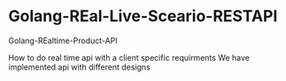 # Golang-REal-Live-Sceario-RESTAPI
Golang-REaltime-Product-API

How to do real time api with a client specific requirments 
We have implemented api with different designs 
